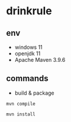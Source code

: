 # drinkrule

## env

- windows 11
- openjdk 11
- Apache Maven 3.9.6


## commands

- build & package
```
mvn compile

mvn install
```
